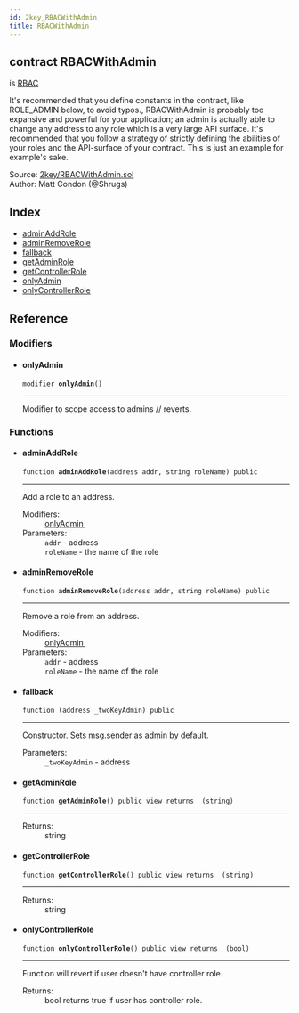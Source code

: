 ```yaml
---
id: 2key_RBACWithAdmin
title: RBACWithAdmin
---
```


<div class="contract-doc"><div class="contract"><h2 class="contract-header"><span class="contract-kind">contract</span> RBACWithAdmin</h2><p class="base-contracts"><span>is</span> <a href="openzeppelin-solidity_contracts_access_rbac_RBAC.html">RBAC</a></p><p class="description">It&#x27;s recommended that you define constants in the contract, like ROLE_ADMIN below, to avoid typos., RBACWithAdmin is probably too expansive and powerful for your application; an admin is actually able to change any address to any role which is a very large API surface. It&#x27;s recommended that you follow a strategy of strictly defining the abilities of your roles and the API-surface of your contract. This is just an example for example&#x27;s sake.</p><div class="source">Source: <a href="git+https://github.com/2keynet/web3-alpha/blob/v0.0.1/contracts/2key/RBACWithAdmin.sol" target="_blank">2key/RBACWithAdmin.sol</a></div><div class="author">Author: Matt Condon (@Shrugs)</div></div><div class="index"><h2>Index</h2><ul><li><a href="2key_RBACWithAdmin.html#adminAddRole">adminAddRole</a></li><li><a href="2key_RBACWithAdmin.html#adminRemoveRole">adminRemoveRole</a></li><li><a href="2key_RBACWithAdmin.html#">fallback</a></li><li><a href="2key_RBACWithAdmin.html#getAdminRole">getAdminRole</a></li><li><a href="2key_RBACWithAdmin.html#getControllerRole">getControllerRole</a></li><li><a href="2key_RBACWithAdmin.html#onlyAdmin">onlyAdmin</a></li><li><a href="2key_RBACWithAdmin.html#onlyControllerRole">onlyControllerRole</a></li></ul></div><div class="reference"><h2>Reference</h2><div class="modifiers"><h3>Modifiers</h3><ul><li><div class="item modifier"><span id="onlyAdmin" class="anchor-marker"></span><h4 class="name">onlyAdmin</h4><div class="body"><code class="signature">modifier <strong>onlyAdmin</strong><span>() </span></code><hr/><div class="description"><p>Modifier to scope access to admins // reverts.</p></div></div></div></li></ul></div><div class="functions"><h3>Functions</h3><ul><li><div class="item function"><span id="adminAddRole" class="anchor-marker"></span><h4 class="name">adminAddRole</h4><div class="body"><code class="signature">function <strong>adminAddRole</strong><span>(address addr, string roleName) </span><span>public </span></code><hr/><div class="description"><p>Add a role to an address.</p></div><dl><dt><span class="label-modifiers">Modifiers:</span></dt><dd><a href="2key_RBACWithAdmin.html#onlyAdmin">onlyAdmin </a></dd><dt><span class="label-parameters">Parameters:</span></dt><dd><div><code>addr</code> - address</div><div><code>roleName</code> - the name of the role</div></dd></dl></div></div></li><li><div class="item function"><span id="adminRemoveRole" class="anchor-marker"></span><h4 class="name">adminRemoveRole</h4><div class="body"><code class="signature">function <strong>adminRemoveRole</strong><span>(address addr, string roleName) </span><span>public </span></code><hr/><div class="description"><p>Remove a role from an address.</p></div><dl><dt><span class="label-modifiers">Modifiers:</span></dt><dd><a href="2key_RBACWithAdmin.html#onlyAdmin">onlyAdmin </a></dd><dt><span class="label-parameters">Parameters:</span></dt><dd><div><code>addr</code> - address</div><div><code>roleName</code> - the name of the role</div></dd></dl></div></div></li><li><div class="item function"><span id="fallback" class="anchor-marker"></span><h4 class="name">fallback</h4><div class="body"><code class="signature">function <strong></strong><span>(address _twoKeyAdmin) </span><span>public </span></code><hr/><div class="description"><p>Constructor. Sets msg.sender as admin by default.</p></div><dl><dt><span class="label-parameters">Parameters:</span></dt><dd><div><code>_twoKeyAdmin</code> - address</div></dd></dl></div></div></li><li><div class="item function"><span id="getAdminRole" class="anchor-marker"></span><h4 class="name">getAdminRole</h4><div class="body"><code class="signature">function <strong>getAdminRole</strong><span>() </span><span>public </span><span>view </span><span>returns  (string) </span></code><hr/><dl><dt><span class="label-return">Returns:</span></dt><dd>string</dd></dl></div></div></li><li><div class="item function"><span id="getControllerRole" class="anchor-marker"></span><h4 class="name">getControllerRole</h4><div class="body"><code class="signature">function <strong>getControllerRole</strong><span>() </span><span>public </span><span>view </span><span>returns  (string) </span></code><hr/><dl><dt><span class="label-return">Returns:</span></dt><dd>string</dd></dl></div></div></li><li><div class="item function"><span id="onlyControllerRole" class="anchor-marker"></span><h4 class="name">onlyControllerRole</h4><div class="body"><code class="signature">function <strong>onlyControllerRole</strong><span>() </span><span>public </span><span>view </span><span>returns  (bool) </span></code><hr/><div class="description"><p>Function will revert if user doesn&#x27;t have controller role.</p></div><dl><dt><span class="label-return">Returns:</span></dt><dd>bool returns true if user has controller role.</dd></dl></div></div></li></ul></div></div></div>
